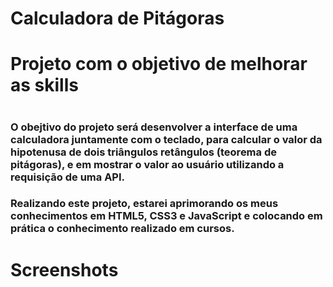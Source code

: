 # Calculadora de Pitágoras
<h1>Projeto com o objetivo de melhorar as skills<h1>

<h3>O obejtivo do projeto será desenvolver a interface de uma calculadora
juntamente com o teclado, para calcular o valor da hipotenusa de dois triângulos
retângulos (teorema de pitágoras), e em mostrar o valor ao usuário utilizando a requisição de uma API.<h3>

<h3>Realizando este projeto, estarei aprimorando os meus conhecimentos em HTML5, CSS3 e JavaScript e colocando
em prática o conhecimento realizado em cursos.<h3>

<h1>Screenshots<h1>